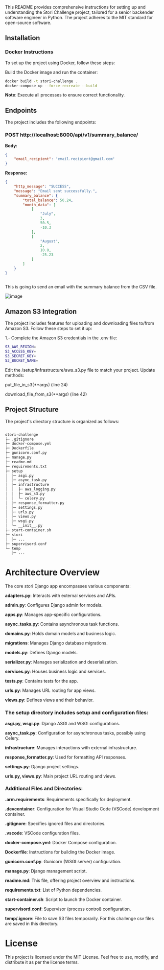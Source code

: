 This README provides comprehensive instructions for setting up and understanding the Stori Challenge project, tailored for a senior backender software engineer in Python. The project adheres to the MIT standard for open-source software.

## Installation

### Docker Instructions

To set up the project using Docker, follow these steps:

Build the Docker image and run the container:

   ```bash
   docker build -t stori-challenge .
   docker-compose up --force-recreate --build
   ```


**Note**: Execute all processes to ensure correct functionality.


## Endpoints

The project includes the following endpoints:
### POST http://localhost:8000/api/v1/summary_balance/

**Body:**
```json
{
    "email_recipient": "email.recipient@gmail.com"
}
```

**Response:**
```json
{
    "http_message": "SUCCESS",
    "message": "Email sent successfully.",
    "summary_balance": {
        "total_balance": 50.24,
        "month_data": [
            [
                "July",
                3,
                50.5,
                -10.3
            ],
            [
                "August",
                2,
                10.0,
                -25.23
            ]
        ]
    }
}



```
This is  going to send an email with the summary balance from the CSV file.

![image](https://github.com/Jose-Cabrera-FullStack/stori/assets/40355414/098df365-115d-40ec-8083-e37be1cc49d0)


## Amazon S3 Integration

The project includes features for uploading and downloading files to/from Amazon S3. Follow these steps to set it up:

1.- Complete the Amazon S3 credentials in the .env file:
```bash
S3_AWS_REGION=
S3_ACCESS_KEY=
S3_SECRET_KEY=
S3_BUCKET_NAME=
```

Edit the /setup/infrastructure/aws_s3.py file to match your project. Update methods:

put_file_in_s3(**args) (line 24)

download_file_from_s3(**args) (line 42)

## Project Structure
The project's directory structure is organized as follows:

```bash

stori-challenge
├─ .gitignore
├─ docker-compose.yml
├─ Dockerfile
├─ gunicorn.conf.py
├─ manage.py
├─ readme.md
├─ requirements.txt
├─ setup
│  ├─ asgi.py
│  ├─ async_task.py
│  ├─ infrastructure
│  │  ├─ aws_logging.py
│  │  ├─ aws_s3.py
│  │  └─ celery.py
│  ├─ response_formatter.py
│  ├─ settings.py
│  ├─ urls.py
│  ├─ views.py
│  ├─ wsgi.py
│  └─ __init__.py
├─ start-container.sh
├─ stori
│  ├─ ...
├─ supervisord.conf
└─ temp
   ├─ ...

```

# Architecture Overview

The core stori Django app encompasses various components:

**adapters.py**: Interacts with external services and APIs.

**admin.py**: Configures Django admin for models.

**apps.py**: Manages app-specific configurations.

**async_tasks.py**: Contains asynchronous task functions.

**domains.py**: Holds domain models and business logic.

**migrations**: Manages Django database migrations.

**models.py**: Defines Django models.

**serializer.py**: Manages serialization and deserialization.

**services.py**: Houses business logic and services.

**tests.py**: Contains tests for the app.

**urls.py**: Manages URL routing for app views.

**views.py**: Defines views and their behavior.

### The setup directory includes setup and configuration files:

**asgi.py, wsgi.py**: Django ASGI and WSGI configurations.

**async_task.py**: Configuration for asynchronous tasks, possibly using Celery.

**infrastructure**: Manages interactions with external infrastructure.

**response_formatter.py**: Used for formatting API responses.

**settings.py**: Django project settings.

**urls.py, views.py**: Main project URL routing and views.

### Additional Files and Directories:

**.arm.requirements**: Requirements specifically for deployment.

**.devcontainer**: Configuration for Visual Studio Code (VSCode) 
development container.

**.gitignore**: Specifies ignored files and directories.

**.vscode**: VSCode configuration files.

**docker-compose.yml**: Docker Compose configuration.

**Dockerfile**: Instructions for building the Docker image.

**gunicorn.conf.py**: Gunicorn (WSGI server) configuration.

**manage.py**: Django management script.

**readme.md**: This file, offering project overview and instructions.

**requirements.txt**: List of Python dependencies.

**start-container.sh**: Script to launch the Docker container.

**supervisord.conf**: Supervisor (process control) configuration.

**temp/.ignore**: File to save S3 files temporarily. For this challenge csv files are saved in this directory.

# License
This project is licensed under the MIT License. Feel free to use, modify, and distribute it as per the license terms.
